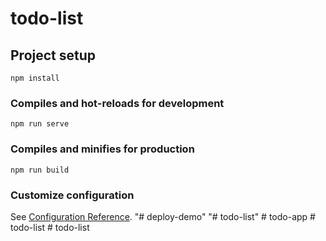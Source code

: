 # todo-list

## Project setup
```
npm install
```

### Compiles and hot-reloads for development
```
npm run serve
```

### Compiles and minifies for production
```
npm run build
```

### Customize configuration
See [Configuration Reference](https://cli.vuejs.org/config/).
"# deploy-demo" 
"# todo-list" 
#   t o d o - a p p  
 #   t o d o - l i s t  
 #   t o d o - l i s t  
 